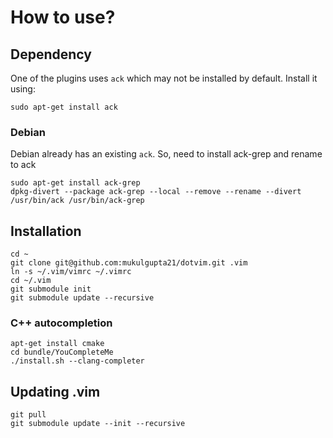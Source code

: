 # How to use?

## Dependency
One of the plugins uses `ack` which may not be installed by default.
Install it using:
```
sudo apt-get install ack
```

### Debian
Debian already has an existing `ack`. So, need to install ack-grep and rename to ack
```
sudo apt-get install ack-grep
dpkg-divert --package ack-grep --local --remove --rename --divert /usr/bin/ack /usr/bin/ack-grep
```

## Installation
```
cd ~
git clone git@github.com:mukulgupta21/dotvim.git .vim
ln -s ~/.vim/vimrc ~/.vimrc
cd ~/.vim
git submodule init
git submodule update --recursive
```

### C++ autocompletion

```
apt-get install cmake
cd bundle/YouCompleteMe
./install.sh --clang-completer
```

## Updating .vim

```
git pull
git submodule update --init --recursive
```
